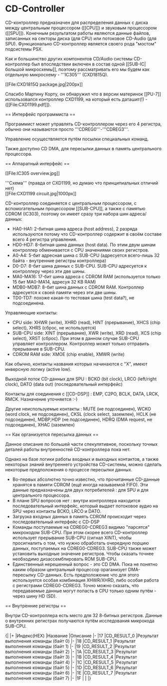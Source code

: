 # CD-Controller

CD-контроллер предназначен для распределения данных с диска между центральным процессором ([[CPU]]) и звуковым процессором ([[SPU]]). Конечным результатом работы являются данные файлов, записанных на секторы диска (для CPU) или потоковое CD-Audio (для SPU). Функционально CD-контроллер является своего рода "мостом" подсистемы PSX.

Как и большинство других компонентов CD/Audio системы CD-контроллер был впоследствии включен в состав одной [[SUB-IC|большой микросхемы]], поэтому рассматривать его мы будем как отдельную микросхему - '''IC305''' (CXD1815Q).

[[File:CXD1815Q package.jpg|200px]]

Спасибо Мартину Корту, он обнаружил что в версии материнок [[PU-7]] использовался контроллер CXD1199, на который есть даташит(!) - ([[File:CXD1199.pdf]]).

== Интерфейс программиста ==

Программист может управлять CD-контроллером через его 4 регистра, обычно они называются просто '''CDREG0'''-'''CDREG3'''.

Управление осуществляется путём посылки специальных команд.

Также доступно CD DMA, для пересылки данных в память центрального процессора.

== Аппаратный интерфейс ==

[[File:IC305 overview.jpg]]

'''Схема''' (правда от CXD1199, но думаю что принципиальных отличий нет)<br>
[[File:CXD1199 circuit.jpg|1000px]]

CD-контроллер соединяется с центральным процессором, с вспомогательным процессором [[SUB-CPU]], а также с памятью CDROM (IC303), поэтому он имеет сразу три набора шин адреса/данных:
* HA0-HA1: 2-битная шина адреса (host address), 2 разряда используются потому что CD-контроллер содержит в своём составе всего 4 регистра управления.
* HD0-HD7: 8-битная шина данных (host data). По этим двум шинам контроллер обменивается с CPU значениями своих регистров.
* A0-A4: 5-бит адресная шина с SUB-CPU (адресуется всего-лишь 32 байта - внутренние регистры контроллера)
* D0-D7: 8-бит шина данных с SUB-CPU. SUB-CPU адресуется к контроллеру через эти две шины.
* MA0-MA16: 17-бит шина адреса с CDROM RAM (используется только 15 бит MA0-MA14, адресуя 32 KB RAM)
* MDB0-MDB7: 8-бит шина данных с CDROM RAM. Контроллер адресуется к своей памяти через эти две шины.
* TD0-TD7: похоже какая-то тестовая шина (test data?), не подсоединена.

Управляющие контакты:
* CPU side: XHWR (write), XHRD (read), HINT (прерывание), XHCS (chip select), XHRS (сброс, не используется)
* SUB-CPU side: XINT (прерывание), XWR (write), XRD (read), XCS (chip select), XRST (сброс). При этом в данном случае SUB-CPU управляет контроллером. Контроллер может только отправить прерывание в SUB-CPU.
* CDROM RAM side: XMOE (chip enable), XMWR (write)

Как обычно, контакты названия которых начинаются с "X", имеют инверсную логику (active low).

Выходной поток CD-данных для SPU : BCKO (bit clock), LRCO (left/right clock), DATO (data out) (последовательный интерфейс)

Контакты для соединения с [[CD-DSP]] : EMP, C2PO, BCLK, DATA, LRCK, RMCK. Назначение уточняется :-)

Другие неиспользуемые контакты : MUTE (не подсоединен), WCKO (word clock, не подсоединен), CKSL (clock select, заземлен), HCLK (не подсоединен), MDBP,HDP (не подсоединен), HDRQ (DMA request, не подсоединен), XHAC (заземлен)

== Как организуется пересылка данных ==

Данное описание по большей части спекулятивное, поскольку точных деталей работы внутренностей CD-контроллера пока нет.

Однако на базе логики работы входных и выходных контактов, а также некоторых знаний внутреннего устройства CD-системы, можно сделать некоторые предположения о процессе пересылки данных.

* Во-первых абсолютно точно известно, что прочитанные CD-данные хранятся в памяти CDROM (ещё иногда называемой FIFO). Эти данные предназначены для двух потребителей : для SPU и для центрального процессора.
* В плане SPU вопросов нет : внутри контроллера находится последовательный интерфейс, который выдает потоковое аудио на SPU через контакты BCKO, LRCO и DATO.
* Загрузка входных данных в память CDROM происходит через последовательный интерфейс с CD-DSP
* Команды поступаемые на CDREG0-CDREG3 видимо "парсятся" микрокодом SUB-CPU. При этом скорее всего CD-контроллер использует прерывание SUB-CPU (сигнал XINT), чтобы просигналить о том, что нужно обработать очередную порцию данных, поступаемых на CDREG0-CDREG3. SUB-CPU также может установить выходные значение регистров. Чтобы сказать точнее необходимо дизассемблировать ROM SUB-CPU.
* Единственный нерешенный вопрос - это CD DMA. Пока не понятно каким образом центральный процессор ораганизует DMA-пересылку CD-данных. Есть предположение что для этого используется особая комбинация XHWR/XHRD, либо особая работа с регистрами CDREG0-CDREG3. Точно можно сказать, что передаваемые данные могут попасть в CPU только одним путём - через шину HD (SD).

== Внутренние регистры ==

Внутри CD-контроллера есть место для 32 8-битных регистров. Данные о внутренних регистрах получаются путём исследования микрокода SUB-CPU.

{|
|+
|Индекс(HEX)
|Название
|Описание
|-
|17
|CD_RESULT_0
|Результат выполнения команды (байт 0)
|-
|18
|CD_RESULT_1
|Результат выполнения команды (байт 1)
|-
|19
|CD_RESULT_2
|Результат выполнения команды (байт 2)
|-
|1A
|CD_RESULT_3
|Результат выполнения команды (байт 3)
|-
|1B
|CD_RESULT_4
|Результат выполнения команды (байт 4)
|-
|1C
|CD_RESULT_5
|Результат выполнения команды (байт 5)
|-
|1D
|CD_RESULT_6
|Результат выполнения команды (байт 6)
|-
|1E
|CD_RESULT_7
|Результат выполнения команды (байт 7)
|-
|1F
|
|
|}
